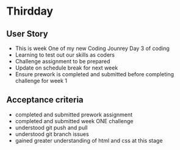 # Thirdday

## User Story
- This is week One of my new Coding Jounrey Day 3 of coding
- Learning to test out our skills as coders
- Challenge assignment to be prepared
- Update on schedule break for next week
- Ensure prework is completed and submitted before completing challenge for week 1

## Acceptance criteria 
- completed and submitted prework assignment
- completed and submitted week ONE challenge
- understood git push and pull 
- understood git branch issues
- gained greater understanding of html and css at this stage 
